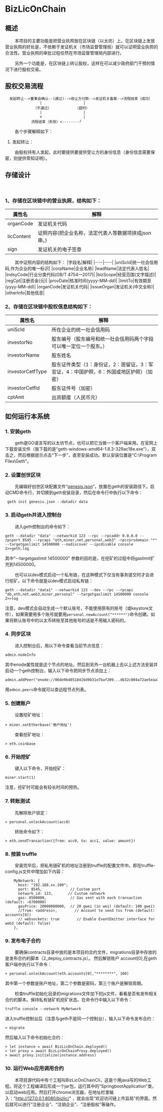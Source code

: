 
BizLicOnChain
===
## 概述
&ensp;&ensp;&ensp;&ensp;
本项目的主要功能是把营业执照放在区块链（以太坊）上。在区块链上发放营业执照的好处是，不依赖于发证机关（市场监督管理局）就可以证明营业执照的合法性。营业执照的审批过程任然在市场监督管理局内部进行。

&ensp;&ensp;&ensp;&ensp;
另外一个功能是，在区块链上转让股权，这样在可以减少政府部门干预的情况下进行股权交易。

## 股权交易流程

```
  发起转让-->董事会确认--(通过)-->收让方付款-->发证机关备案-->流程结束（成功）
                |                   |
             （不通过）           （超时）
                |                   |
                v                   |
            流程结束（失败）<--------┘
```
&ensp;&ensp;&ensp;&ensp;
  各个步骤解释如下：
  1. 发起转让：
  
  &ensp;&ensp;&ensp;&ensp;
  由股权持有人发起，此时要提供要提供受让方的身份信息（身份信息需要保密，则提供零知证明）。
  

## 存储设计
&ensp;&ensp;&ensp;&ensp;
### 1、存储在区块链中的营业执照，结构如下：
 |属性名|解释|
 |-----|----|
 |organCode|发证机关代码|
 |licContent|证照内容(把企业名称，法定代表人等数据项拼成json串。)|
 |sign|发证机关的电子签章|
 
 &ensp;&ensp;&ensp;&ensp;
 其中证照内容的结构如下：
 |字段名|解释|
 |----|----|
 |uniScId|统一社会信用码,作为企业的唯一标识|
 |corpName|企业名称|
 |leadName|法定代表人姓名|
 |indsyCode|行业分类代码(GB/T 4754—2017)|
 |bizScope|经营范围(文字描述)|
 |regCpt|注册资金(元)|
 |provDate|核准时间(yyyy-MM-dd)|
 |limitTo|有效期至(yyyy-MM-dd)|
 |organCode|发证机关代码|
 |issueOrgan|发证机关(中文全称)|
 |otherInfo|其他信息|
 
 ### 2、存储在区块链中股权信息结构如下：
 |属性名|解释|
 |-----|----|
 |uniScId|所在企业的统一社会信用码|
 |investorNo|股东编号（股东编号和统一社会信用码两个字段可以唯一定位一个股东。）|
 |investorName|股东姓名|
 |investorCetfType|股东证件类型（1：身份证，2：居留证，3：军官证，4：中国护照，6：外国或地区护照）（加密）|
 |investorCetfId|股东证件号（加密）|
 |cptAmt|出资额度（人民币元）|
 
 ## 如何运行本系统
 
 ### 1. 安装geth
  &ensp;&ensp;&ensp;&ensp;
  geth是GO语言写的以太坊节点，也可以把它当做一个客户端来用。在官网上下载安装文件（我下载的是“geth-windows-amd64-1.8.3-329ac18e.exe”），双击之，然后根据提示点击“下一步”，直至安装成功。默认安装位置是“C:\Program Files\Geth”。
  
 ### 2. 设置创世区块
 &ensp;&ensp;&ensp;&ensp;
 先编辑好创世区块配置文件“[genesis.json](https://github.com/xiaoke1256/BizLicOnChain/blob/master/genesis-config/genesis.json)”，放置在geth的安装路径下。启动CMD命令行，并切换到geth安装目录，然后在命令行中执行以下命令：
 ```
  geth init genesis.json --datadir data
 ```

 ### 3. 启动geth并进入控制台
 
 &ensp;&ensp;&ensp;&ensp;
 进入geth控制台的命令如下：
 ```
 geth --datadir "data" --networkid 123 --rpc --rpcaddr 0.0.0.0 --rpcport 8545 --rpcapi "eth,miner,net,personal,web3" -rpccorsdomain "*" --targetgaslimit 14500000 --nodiscover --ipcdisable console 2>>geth.log
 ```
 其中“--targetgaslimit 14500000” 参数的目的是，在挖矿的过程中将gaslimit扩充到14500000。
 
 &ensp;&ensp;&ensp;&ensp;
 也可以以dev模式启动一个私有链，在这种模式下仅当有事务提交时才会进行挖矿。以下命令就是以dev模式启动私有链：
 ```
 geth --datadir "data1" --networkid 123 --dev --rpc --rpcapi "db,eth,net,web3,miner,personal" --targetgaslimit 14500000 console 2>>log
 ```
 注意，dev模式会自动生成一个默认账号，不能使用原有的账号（或keystore文件），如果需要用多个账号就要用`personal.newAccount("******")`命令创建。如果将默认账号中的以太币转账至其他账号的话是不用输入密码的。
 
  ### 4. 同步区块
 
 &ensp;&ensp;&ensp;&ensp;
 进入控制台后，用以下命令查看当前节点信息：
 ```
 admin.nodeInfo
 ```
 其中enode属性就是这个节点的地址。然后到另外一台机器上去以上述方法安装并启动一个geth控制台，输入以下命令把同步节点添加上：
 ```
 admin.addPeer("enode://06de9b48518416d9b31e7baf209...db32c004a72ae5eaa79a8046e5@192.168.66.101:30303")
 ```
 用`admin.peers`命令就可以查远程节点列表。

### 5. 创建账户

 &ensp;&ensp;&ensp;&ensp;
 设置挖矿地址：
```
> miner.setEtherbase('用户地址')
```
 &ensp;&ensp;&ensp;&ensp;
 查看挖矿地址：
 ```
 > eth.coinbase
 ```

### 6. 开始挖矿

 &ensp;&ensp;&ensp;&ensp;
 键入以下命令，开始挖矿：
 ```
 miner.start(1)
 ```
注意，挖矿时可能会有较长时间的预热。

### 7. 转账测试

&ensp;&ensp;&ensp;&ensp;
先解除账户锁定：
```
> personal.unlockAccount(acc0)
```
 &ensp;&ensp;&ensp;&ensp;
 转账命令如下：
```
> eth.sendTransaction({from: acc0, to: acc1, value: amount})
```
### 8. 按装 truffle
&ensp;&ensp;&ensp;&ensp;
安装完毕后，把私有链矿机的地址注册到truffle的配置文件中。即在truffle-config.js文件中增加如下内容：
```
    MyNetwork: {
      host: "192.168.xx.100";
      port: 8545,             // Custom port
      network_id: 123,       // Custom network
      gas: 8500000,           // Gas sent with each transaction (default: ~6700000)
      gasPrice: 20000000000,  // 20 gwei (in wei) (default: 100 gwei)
      //from: <address>,        // Account to send txs from (default: accounts[0])
      // websockets: true        // Enable EventEmitter interface for web3 (default: false)
    },
```

### 9. 发布电子合约
&ensp;&ensp;&ensp;&ensp;
要确保contracts目录中放的是本项目的合约文件，migrations目录中存放的是发布合约的脚本（2_deploy_contracts.js）。
然后解锁账户 account[0],在geth客户端中执行以下命令：
```
> personal.unlockAccount(eth.accounts[0],"********", 100)
```
其中第一个参数是账户地址，第二个参数是密码，第三个账户是解锁周期。

&ensp;&ensp;&ensp;&ensp;
检查truffle初始化目录的migrations文件加下的js文件，看看是否有发布相关合约的脚本。保持私有链矿机挖矿状态。在命令行中输入以下命令：
```
truffle console --network MyNetwork
```
进入truffle控制台后（注意与geth不是同一个控制台），输入以下命令发布合约：
```
> migrate
```
然后输入以下命令初始化合约：
```
> let instance = await BizLicOnChain.deployed()
> let proxy = await BizLicOnChainProxy.deployed()
> await proxy.initialize(instance.address)
```
### 10. 运行Web应用调用合约

&ensp;&ensp;&ensp;&ensp;
本项目源代码中有个工程叫BizLicOnChainCli，这是个用java写的Web工程。将这个工程编译后形成一个jar包，运行其中的“SpringbootApplication”类，以启动web应用。然后打开chrome浏览器，在地址栏里输入："http://127.0.0.1:8080/bizlic/" ，就会出现“欢迎访问链上市监局”的界面。然后就可以进行“注册企业”、“注销企业”、“注册股权”等操作。
